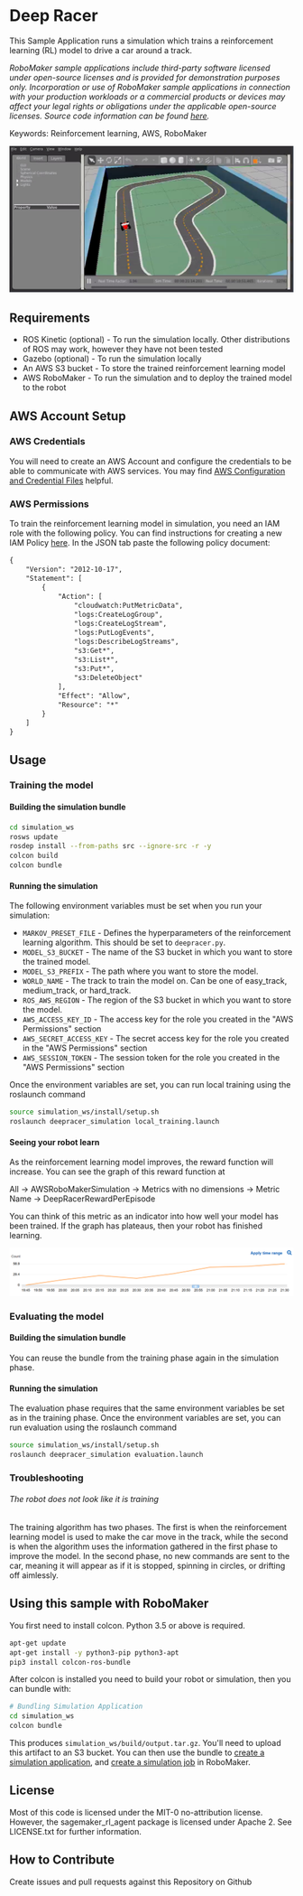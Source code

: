 # Deep Racer

This Sample Application runs a simulation which trains a reinforcement learning (RL) model to drive a car around a track.

_RoboMaker sample applications include third-party software licensed under open-source licenses and is provided for demonstration purposes only. Incorporation or use of RoboMaker sample applications in connection with your production workloads or a commercial products or devices may affect your legal rights or obligations under the applicable open-source licenses. Source code information can be found [here](https://s3.console.aws.amazon.com/s3/buckets/robomaker-applications-us-east-1-72fc243f9355/deep-racer/?region=us-east-1)._

Keywords: Reinforcement learning, AWS, RoboMaker

![deepracer-hard-track-world.jpg](docs/images/deepracer-hard-track-world.jpg)

## Requirements

- ROS Kinetic (optional) - To run the simulation locally. Other distributions of ROS may work, however they have not been tested
- Gazebo (optional) - To run the simulation locally
- An AWS S3 bucket - To store the trained reinforcement learning model
- AWS RoboMaker - To run the simulation and to deploy the trained model to the robot

## AWS Account Setup

### AWS Credentials
You will need to create an AWS Account and configure the credentials to be able to communicate with AWS services. You may find [AWS Configuration and Credential Files](https://docs.aws.amazon.com/cli/latest/userguide/cli-config-files.html) helpful.


### AWS Permissions

To train the reinforcement learning model in simulation, you need an IAM role with the following policy. You can find instructions for creating a new IAM Policy
[here](https://docs.aws.amazon.com/IAM/latest/UserGuide/access_policies_create.html#access_policies_create-start). In the JSON tab paste the following policy document:

```
{
    "Version": "2012-10-17",
    "Statement": [
        {
            "Action": [
                "cloudwatch:PutMetricData",
                "logs:CreateLogGroup",
                "logs:CreateLogStream",
                "logs:PutLogEvents",
                "logs:DescribeLogStreams",
                "s3:Get*",
                "s3:List*",
                "s3:Put*",
                "s3:DeleteObject"
            ],
            "Effect": "Allow",
            "Resource": "*"
        }
    ]
}
```

## Usage

### Training the model

#### Building the simulation bundle

```bash
cd simulation_ws
rosws update
rosdep install --from-paths src --ignore-src -r -y
colcon build
colcon bundle
```

#### Running the simulation


The following environment variables must be set when you run your simulation:

- `MARKOV_PRESET_FILE` - Defines the hyperparameters of the reinforcement learning algorithm. This should be set to `deepracer.py`.
- `MODEL_S3_BUCKET` - The name of the S3 bucket in which you want to store the trained model.
- `MODEL_S3_PREFIX` - The path where you want to store the model.
- `WORLD_NAME` - The track to train the model on. Can be one of easy_track, medium_track, or hard_track.
- `ROS_AWS_REGION` - The region of the S3 bucket in which you want to store the model.
- `AWS_ACCESS_KEY_ID` - The access key for the role you created in the "AWS Permissions" section
- `AWS_SECRET_ACCESS_KEY` - The secret access key for the role you created in the "AWS Permissions" section
- `AWS_SESSION_TOKEN` - The session token for the role you created in the "AWS Permissions" section

Once the environment variables are set, you can run local training using the roslaunch command

```bash
source simulation_ws/install/setup.sh
roslaunch deepracer_simulation local_training.launch
```

#### Seeing your robot learn

As the reinforcement learning model improves, the reward function will increase. You can see the graph of this reward function at

All -> AWSRoboMakerSimulation -> Metrics with no dimensions -> Metric Name -> DeepRacerRewardPerEpisode

You can think of this metric as an indicator into how well your model has been trained. If the graph has plateaus, then your robot has finished learning.

![deepracer-metrics.png](docs/images/deepracer-metrics.png)

### Evaluating the model

#### Building the simulation bundle

You can reuse the bundle from the training phase again in the simulation phase.

#### Running the simulation

The evaluation phase requires that the same environment variables be set as in the training phase. Once the environment variables are set, you can run
evaluation using the roslaunch command

```bash
source simulation_ws/install/setup.sh
roslaunch deepracer_simulation evaluation.launch
```

### Troubleshooting

###### The robot does not look like it is training

The training algorithm has two phases. The first is when the reinforcement learning model is used to make the car move in the track, 
while the second is when the algorithm uses the information gathered in the first phase to improve the model. In the second
phase, no new commands are sent to the car, meaning it will appear as if it is stopped, spinning in circles, or drifting off
aimlessly.

## Using this sample with RoboMaker

You first need to install colcon. Python 3.5 or above is required.

```bash
apt-get update
apt-get install -y python3-pip python3-apt
pip3 install colcon-ros-bundle
```

After colcon is installed you need to build your robot or simulation, then you can bundle with:

```bash
# Bundling Simulation Application
cd simulation_ws
colcon bundle
```

This produces `simulation_ws/build/output.tar.gz`.
You'll need to upload this artifact to an S3 bucket. You can then use the bundle to
[create a simulation application](https://docs.aws.amazon.com/robomaker/latest/dg/create-simulation-application.html),
and [create a simulation job](https://docs.aws.amazon.com/robomaker/latest/dg/create-simulation-job.html) in RoboMaker.

## License

Most of this code is licensed under the MIT-0 no-attribution license. However, the sagemaker_rl_agent package is
licensed under Apache 2. See LICENSE.txt for further information.

## How to Contribute

Create issues and pull requests against this Repository on Github
